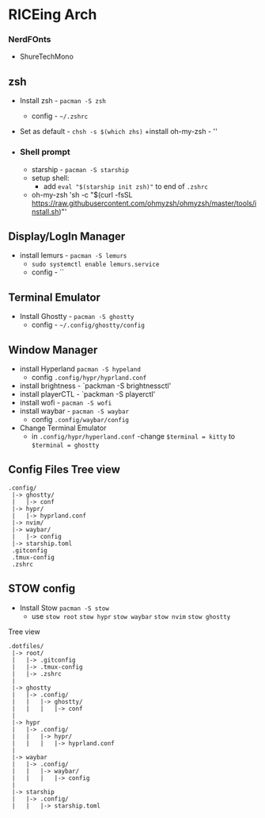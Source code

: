 # RICEing Arch

### NerdFOnts
+ ShureTechMono 

## zsh
+ Install zsh - `pacman -S zsh`
  - config - `~/.zshrc`
+ Set as default - `chsh -s $(which zhs)`
+install oh-my-zsh - ''

+ ### Shell prompt
  - starship - `pacman -S starship`
  - setup shell:
    - add `eval "$(starship init zsh)"` to end of `.zshrc`
  - oh-my-zsh 'sh -c "$(curl -fsSL https://raw.githubusercontent.com/ohmyzsh/ohmyzsh/master/tools/install.sh)"'

## Display/LogIn Manager
+ install lemurs - `pacman -S lemurs`
  - `sudo systemctl enable lemurs.service`
  - config - ``

## Terminal Emulator
+ Install Ghostty - `pacman -S ghostty`
  - config - `~/.config/ghostty/config`

## Window Manager
+ install Hyperland `pacman -S hypeland`
  - config `.config/hypr/hyprland.conf`
+ install brightness - `packman -S brightnessctl'
+ install playerCTL - `packman -S playerctl'
+ install wofi - `pacman -S wofi`
+ install waybar - `pacman -S waybar`
  - config `.config/waybar/config`
+ Change Terminal Emulator
  - in `.config/hypr/hyperland.conf`
    -change `$terminal = kitty` to `$terminal = ghostty`

## Config Files Tree view
```
.config/
 |-> ghostty/
 |   |-> conf
 |-> hypr/
 |   |-> hyprland.conf
 |-> nvim/
 |-> waybar/
 |   |-> config
 |-> starship.toml
 .gitconfig
 .tmux-config
 .zshrc
```

## STOW config
+ Install Stow `pacman -S stow`
  - use 
    `stow root`
    `stow hypr`
    `stow waybar`
    `stow nvim`
    `stow ghostty`

Tree view
```
.dotfiles/
 |-> root/
 |   |-> .gitconfig
 |   |-> .tmux-config
 |   |-> .zshrc
 |
 |-> ghostty
 |   |-> .config/
 |   |   |-> ghostty/
 |   |   |   |-> conf
 |
 |-> hypr
 |   |-> .config/
 |   |   |-> hypr/
 |   |   |   |-> hyprland.conf
 |
 |-> waybar
 |   |-> .config/
 |   |   |-> waybar/
 |   |   |   |-> config
 |
 |-> starship
 |   |-> .config/
 |   |   |-> starship.toml
```
